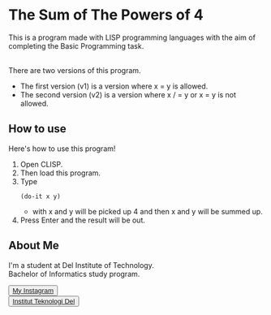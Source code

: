 # <b>The Sum of The Powers of 4 </b>

This is a program made with LISP programming languages with the aim of completing the Basic Programming task. <br><br>

There are two versions of this program.
- The first version (v1) is a version where x = y is allowed.
- The second version (v2) is a version where x / = y or x = y is not allowed.

## <b>How to use</b>

Here's how to use this program!
1. Open CLISP.
2. Then load this program.
3. Type
   ```
   (do-it x y)
   ```
   - with x and y will be picked up 4 and then x and y will be summed up.
4. Press Enter and the result will be out.

## <b>About Me</b>

I'm a student at Del Institute of Technology. <br>
Bachelor of Informatics study program. <br>


<button><a href="https://www.instagram.com/gabrielhtg77/">My Instagram</a></button>
<br>
<button><a href="https://www.del.ac.id/">Institut Teknologi Del</a></button>

